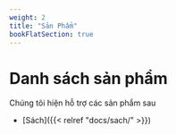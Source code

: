 ```yaml
---
weight: 2
title: "Sản Phẩm"
bookFlatSection: true
---
```


# Danh sách sản phẩm
Chúng tôi hiện hỗ trợ các sản phẩm sau

- [Sách]({{< relref "docs/sach/" >}})
